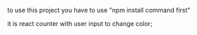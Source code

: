 to use this project you have to use "npm install command first"

it is react counter with user input to change color;